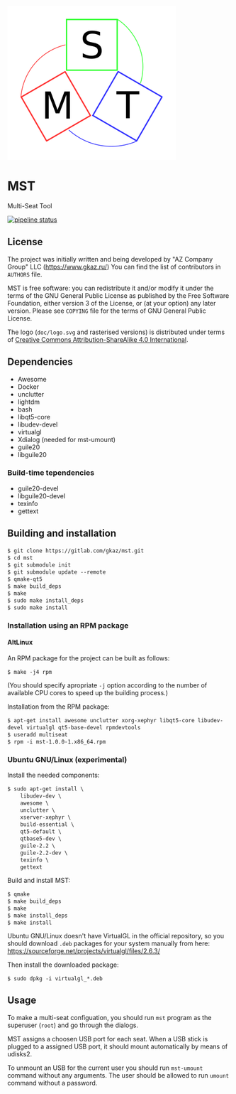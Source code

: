 ![MST Logo](doc/logo.png)

# MST
Multi-Seat Tool

[![pipeline status](https://gitlab.com/gkaz/mst/badges/master/pipeline.svg)](https://gitlab.com/gkaz/mst/-/commits/master)

## License
The project was initially written and being developed by "AZ Company
Group" LLC (https://www.gkaz.ru/)  You can find the list of
contributors in `AUTHORS` file.

MST is free software: you can redistribute it and/or modify it under
the terms of the GNU General Public License as published by the Free
Software Foundation, either version 3 of the License, or (at your
option) any later version.  Please see `COPYING` file for the terms of
GNU General Public License.

The logo (`doc/logo.svg` and rasterised versions) is distributed under
terms of [Creative Commons Attribution-ShareAlike 4.0
International](https://creativecommons.org/licenses/by-sa/4.0/).

## Dependencies
* Awesome
* Docker
* unclutter
* lightdm
* bash
* libqt5-core
* libudev-devel
* virtualgl
* Xdialog (needed for mst-umount)
* guile20
* libguile20

### Build-time tependencies
* guile20-devel
* libguile20-devel
* texinfo
* gettext

## Building and installation
```
$ git clone https://gitlab.com/gkaz/mst.git
$ cd mst
$ git submodule init
$ git submodule update --remote
$ qmake-qt5
$ make build_deps
$ make
$ sudo make install_deps
$ sudo make install
```

### Installation using an RPM package

#### AltLinux

An RPM package for the project can be built as follows:
```
$ make -j4 rpm
```
(You should specify apropriate `-j` option according to the number 
of available CPU cores to speed up the building process.)

Installation from the RPM package:

```
$ apt-get install awesome unclutter xorg-xephyr libqt5-core libudev-devel virtualgl qt5-base-devel rpmdevtools
$ useradd multiseat
$ rpm -i mst-1.0.0-1.x86_64.rpm
```

### Ubuntu GNU/Linux (experimental)
Install the needed components:
```
$ sudo apt-get install \
    libudev-dev \
    awesome \
    unclutter \
    xserver-xephyr \
    build-essential \
    qt5-default \
    qtbase5-dev \
    guile-2.2 \
    guile-2.2-dev \
    texinfo \
    gettext
```

Build and install MST:
```
$ qmake
$ make build_deps
$ make
$ make install_deps
$ make install
```

Ubuntu GNU/Linux doesn't have VirtualGL in the official repository, so
you should download `.deb` packages for your system manually from here:
https://sourceforge.net/projects/virtualgl/files/2.6.3/

Then install the downloaded package:
```
$ sudo dpkg -i virtualgl_*.deb
```

## Usage

To make a multi-seat configuation, you should run `mst` program as the
superuser (`root`) and go through the dialogs.

MST assigns a choosen USB port for each seat. When a USB stick is plugged to a
assigned USB port, it should mount automatically by means of udisks2.

To unmount an USB for the current user you should run `mst-umount`
command without any arguments.  The user should be allowed to run
`umount` command without a password.
